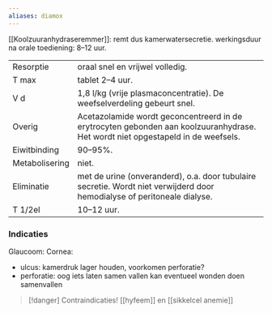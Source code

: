 ```yaml
---
aliases: diamox
---
```


[[Koolzuuranhydraseremmer]]: remt dus kamerwatersecretie. 
werkingsduur na orale toediening: 8–12 uur.

|                |                                                                                                                                 |
| -------------- | ------------------------------------------------------------------------------------------------------------------------------- |
| Resorptie      | oraal snel en vrijwel volledig.                                                                                                 |
| T max          | tablet 2–4 uur.                                                                                                                 |
| V d            | 1,8 l/kg (vrije plasmaconcentratie). De weefselverdeling gebeurt snel.                                                          |
| Overig         | Acetazolamide wordt geconcentreerd in de erytrocyten gebonden aan koolzuuranhydrase. Het wordt niet opgestapeld in de weefsels. |
| Eiwitbinding   | 90–95%.                                                                                                                         |
| Metabolisering | niet.                                                                                                                           |
| Eliminatie     | met de urine (onveranderd), o.a. door tubulaire secretie. Wordt niet verwijderd door hemodialyse of peritoneale dialyse.        |
| T 1/2el        | 10–12 uur.                                                                                                                      |
### Indicaties
Glaucoom:
Cornea:
- ulcus: kamerdruk lager houden, voorkomen perforatie?
- perforatie: oog iets laten samen vallen kan eventueel wonden doen samenvallen

> [!danger] Contraindicaties!
> [[hyfeem]] en [[sikkelcel anemie]]
